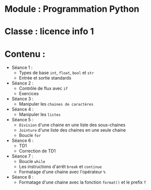 # Module : Programmation Python

# Classe : licence info 1

# Contenu :
- Séance 1 :
    - Types de base `int`, `float`, `bool` et `str`
    - Entrée et sortie standards
- Séance 2 :
    - Contrôle de flux avec `if`
    - Exercices
- Séance 3 :
    - Manipuler les `chaines de caractères`
- Séance 4 :
    - Manipuler les `listes`
- Séance 5 :
    - `Division` d'une chaine en une liste des sous-chaines
    - `Jointure` d'une liste des chaines en une seule chaine
    - Boucle `for`
- Séance 6 :
    - TD1
    - Correction de TD1
- Séance 7 :
    - Boucle `while`
    - Les instructions d'arrêt `break` et `continue`
    - Formatage d'une chaine avec l'opérateur `%`
- Séance 8 :
    - Formatage d'une chaine avec la fonction `format()` et le prefix `f`